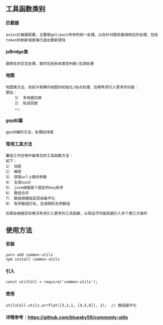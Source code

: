 ## 工具函数类别

#### 拦截器
    axios拦截器配置，主要是get/post传参的统一处理，以及针对服务器端响应的处理，包括token的刷新或是强行退出重新登陆

#### jsBridge类
    跟原生的交互处理，暂时包括系统类型判断/互调处理

#### 地图
    地图类方法，目前只有腾讯地图的初始化/绘点处理，后期考虑引入更多的功能：
    譬如：
        1） 多地图切换
        2） 轨迹回放
        。。。

#### gsp纠偏
    gps纠偏的方法，处理经纬度

#### 常用工具方法
    囊括工作应用中最常见的工具函数方法：
    如下：
    1） 加密
    2） 解密
    3） 获取url上面的参数
    4） 生成uuid
    5） json根据某个固定的key排序
    6） 数组合并
    7） 数组根据指定层级扁平化
    8） 有序数组打乱，生成随机无序数组
    
    后期会根据实际情况考虑引入更多的工具函数，以保证尽可能规避引入多个第三方插件
    
## 使用方法

#### 安装
    yarn add common-utils
    npm install common-utils

#### 引入
    const utilColl = require('common-utils');

#### 使用
    utilsColl.utils.arrFlat([3,2,1, [4,5,6]], 2);  // 数组扁平化

#### 详情参考：https://github.com/bluesky59/commonly-utils